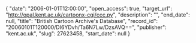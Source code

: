 {
  "date": "2006-01-01T12:00:00", 
  "open_access": true, 
  "target_url": "http://opal.kent.ac.uk/cartoonx-cgi/ccc.py", 
  "description": "", 
  "end_date": null, 
  "title": "British Cartoon Archive's Database", 
  "record_id": "20060101T120000/DI6YDvh/Ta6N7Lw/DzsAVQ==", 
  "publisher": "kent.ac.uk", 
  "slug": 27623458, 
  "start_date": null
}

